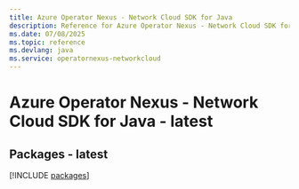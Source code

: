 ```yaml
---
title: Azure Operator Nexus - Network Cloud SDK for Java
description: Reference for Azure Operator Nexus - Network Cloud SDK for Java
ms.date: 07/08/2025
ms.topic: reference
ms.devlang: java
ms.service: operatornexus-networkcloud
---
```

# Azure Operator Nexus - Network Cloud SDK for Java - latest
## Packages - latest
[!INCLUDE [packages](operator-nexus---network-cloud-index.md)]